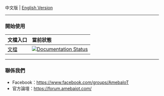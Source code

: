中文版 | [English Version](./README.md)

---
### 開始使用

|文檔入口|當前狀態|
|:-----|:-----|
|[文檔](https://amebaiotdocuments-zh-tw.readthedocs.io/zh_TW/latest/) | [![Documentation Status](https://readthedocs.org/projects/code-blocks/badge/?version=latest)](https://readthedocs.org/projects/amebaiotdocuments/)|

---
### 聯係我們

- Facebook：https://www.facebook.com/groups/AmebaIoT
- 官方論壇：https://forum.amebaiot.com/ 
